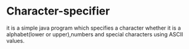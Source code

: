 # Character-specifier
it is a simple java program which specifies a character whether it is a alphabet(lower or upper),numbers and special characters using ASCII values.
